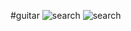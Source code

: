 #guitar
![search](https://github.com/masery09143521/MIS-1/blob/master/guitarv1/search.JPG)
![search](https://github.com/masery09143521/MIS-1/blob/master/guitarv1/search.JPG)
